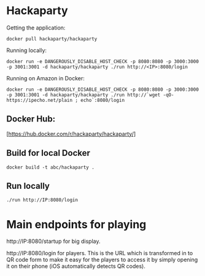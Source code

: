 # Hackaparty

Getting the application:
```
docker pull hackaparty/hackaparty
```

Running locally:
```
docker run -e DANGEROUSLY_DISABLE_HOST_CHECK -p 8080:8080 -p 3000:3000 -p 3001:3001 -d hackaparty/hackaparty ./run http://<IP>:8080/login
```

Running on Amazon in Docker:
```
docker run -e DANGEROUSLY_DISABLE_HOST_CHECK -p 8080:8080 -p 3000:3000 -p 3001:3001 -d hackaparty/hackaparty ./run http://`wget -qO- https://ipecho.net/plain ; echo`:8080/login
```

## Docker Hub:
[https://hub.docker.com/r/hackaparty/hackaparty/]

## Build for local Docker
```
docker build -t abc/hackaparty .
```

## Run locally
```
./run http://IP:8080/login
```

# Main endpoints for playing
http://IP:8080/startup for big display.

http://IP:8080/login for players.  This is the URL which is transformed in to QR code form to make it easy for the players to access it by simply opening it on their phone (iOS automatically detects QR codes).